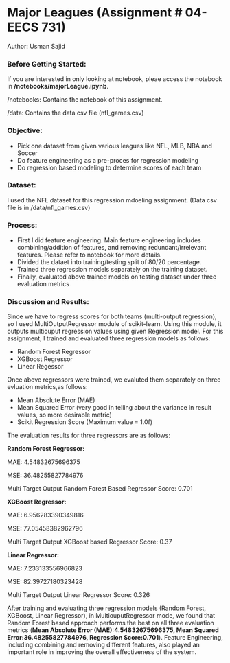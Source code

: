 
Major Leagues (Assignment # 04- EECS 731)
==============================


Author: Usman Sajid



### Before Getting Started:
If you are interested in only looking at notebook, pleae access the notebook in **/notebooks/majorLeague.ipynb**.

/notebooks: Contains the notebook of this assignment.

/data: Contains the data csv file (nfl_games.csv)

### Objective:

<ul>
<li>Pick one dataset from given various leagues like NFL, MLB, NBA and Soccer</li>
<li>Do feature engineering as a pre-proces for regression modeling</li>
<li>Do regression based modeling to determine scores of each team</li>
</ul>

### Dataset:

I used the NFL dataset for this regression mdoeling assignment. (Data csv file is in /data/nfl_games.csv)

### Process:

<ul>
<li>First I did feature engineering. Main feature engineering includes combining/addition of features, and removing redundant/irrelevant features. Please refer to notebook for more details.</li>
<li>Divided the dataet into training/testing split of 80/20 percentage.</li>
<li>Trained three regression models separately on the training dataset.</li>
<li>Finally, evaluated above trained models on testing dataset under three evaluation metrics</li>
</ul>

### Discussion and Results:
Since we have to regress scores for both teams (multi-output regression), so I used MultiOutputRegressor module of scikit-learn. Using this module, it outputs multiouput regression values using given Regression model. For this assignment, I trained and evaluated three regression models as follows:

<ul>
<li>Random Forest Regressor</li>
<li>XGBoost Regressor</li>
<li>Linear Regessor</li>
</ul>

Once above regressors were trained, we evaluted them separately on three evluation metrics,as follows:

<ul>
<li>Mean Absolute Error (MAE)</li>
<li>Mean Squared Error (very good in telling about the variance in result values, so more desirable metric)</li>
<li>Scikit Regression Score (Maximum value = 1.0f) </li>
</ul>

The evaluation results for three regressors are as follows:

**Random Forest Regressor:**

MAE: 4.54832675696375

MSE: 36.48255827784976

Multi Target Output Random Forest Based Regressor Score: 0.701

**XGBoost Regressor:**

MAE: 6.956283390349816

MSE: 77.05458382962796

Multi Target Output XGBoost based Regressor Score: 0.37

**Linear Regressor:**

MAE: 7.233133556966823

MSE: 82.39727180323428

Multi Target Output Linear Regressor Score: 0.326

After training and evaluating three regression models (Random Forest, XGBoost, Linear Regressor), in MultiouputRegressor mode, we found that Random Forest based approach performs the best on all three evaluation metrics (**Mean Absolute Error (MAE):4.54832675696375, Mean Squared Error:36.48255827784976, Regression Score:0.701**). Feature Engineering, including combining and removing different features, also played an important role in improving the overall effectiveness of the system.







